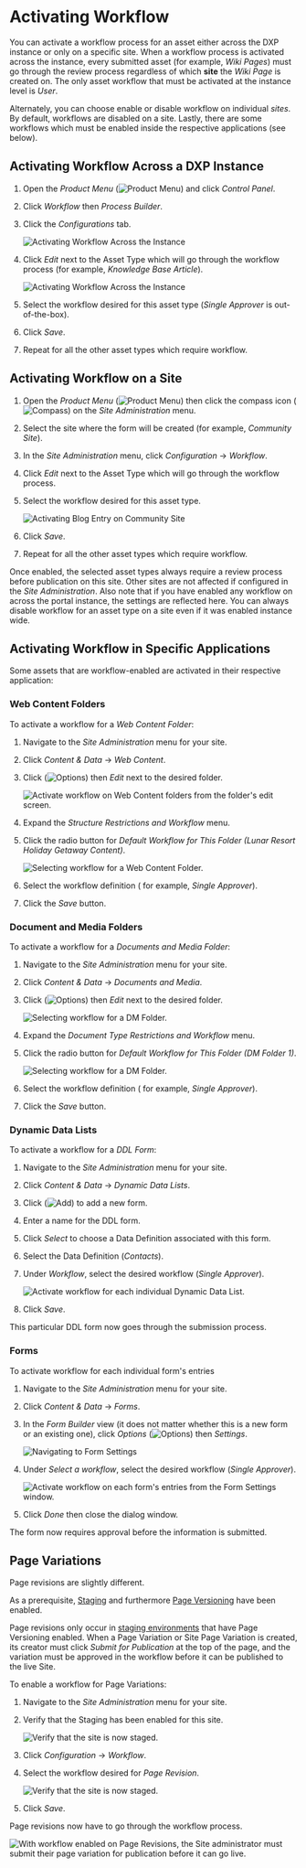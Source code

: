 # Activating Workflow

You can activate a workflow process for an asset either across the DXP instance or only on a specific site. When a workflow process is activated across the instance, every submitted asset (for example, _Wiki Pages_) must go through the review process regardless of which **site** the _Wiki Page_ is created on. The only asset workflow that must be activated at the instance level is _User_.

Alternately, you can choose enable or disable workflow on individual _sites_. By default, workflows are disabled on a site. Lastly, there are some workflows which must be enabled inside the respective applications (see below).

## Activating Workflow Across a DXP Instance

1. Open the _Product Menu_ (![Product Menu](../../../images/icon-product-menu.png)) and click _Control Panel_.
1. Click _Workflow_ then _Process Builder_.
1. Click the _Configurations_ tab.

    ![Activating Workflow Across the Instance](./activating-workflow/images/02.png)

1. Click _Edit_ next to the Asset Type which will go through the workflow process (for example, _Knowledge Base Article_).

    ![Activating Workflow Across the Instance](./activating-workflow/images/03.png)

1. Select the workflow desired for this asset type (_Single Approver_ is out-of-the-box).
1. Click _Save_.
1. Repeat for all the other asset types which require workflow.

## Activating Workflow on a Site

1. Open the _Product Menu_ (![Product Menu](../../../images/icon-product-menu.png)) then click the compass icon (![Compass](../../../images/icon-compass.png)) on the _Site Administration_ menu.
1. Select the site where the form will be created (for example, _Community Site_).
1. In the _Site Administration_ menu, click _Configuration_ &rarr; _Workflow_.
1. Click _Edit_ next to the Asset Type which will go through the workflow process.
1. Select the workflow desired for this asset type.

    ![Activating Blog Entry on Community Site](./activating-workflow/images/01.png)

1. Click _Save_.
1. Repeat for all the other asset types which require workflow.

Once enabled, the selected asset types always require a review process before publication on this site. Other sites are not affected if configured in the _Site Administration_. Also note that if you have enabled any workflow on across the portal instance, the settings are reflected here. You can always disable workflow for an asset type on a site even if it was enabled instance wide.

## Activating Workflow in Specific Applications

Some assets that are workflow-enabled are activated in their respective application:

### Web Content Folders

To activate a workflow for a _Web Content Folder_:

1. Navigate to the _Site Administration_ menu for your site.
1. Click _Content & Data_ &rarr; _Web Content_.
1. Click (![Options](../../../images/icon-options.png)) then _Edit_ next to the desired folder.

    ![Activate workflow on Web Content folders from the folder's edit screen.](./activating-workflow/images/04.png)

1. Expand the _Structure Restrictions and Workflow_ menu.
1. Click the radio button for _Default Workflow for This Folder (Lunar Resort Holiday Getaway Content)_.

    ![Selecting workflow for a Web Content Folder.](./activating-workflow/images/05.png)

1. Select the workflow definition ( for example, _Single Approver_).
1. Click the _Save_ button.

### Document and Media Folders

To activate a workflow for a _Documents and Media Folder_:

1. Navigate to the _Site Administration_ menu for your site.
1. Click _Content & Data_ &rarr; _Documents and Media_.
1. Click (![Options](../../../images/icon-options.png)) then _Edit_ next to the desired folder.

    ![Selecting workflow for a DM Folder.](./activating-workflow/images/06.png)

1. Expand the _Document Type Restrictions and Workflow_ menu.
1. Click the radio button for _Default Workflow for This Folder (DM Folder 1)_.

    ![Selecting workflow for a DM Folder.](./activating-workflow/images/07.png)

1. Select the workflow definition ( for example, _Single Approver_).
1. Click the _Save_ button.

### Dynamic Data Lists

To activate a workflow for a _DDL Form_:

1. Navigate to the _Site Administration_ menu for your site.
1. Click _Content & Data_ &rarr; _Dynamic Data Lists_.
1. Click (![Add](../../../images/icon-add.png)) to add a new form.
1. Enter a name for the DDL form.
1. Click _Select_ to choose a Data Definition associated with this form.
1. Select the Data Definition (_Contacts_).
1. Under _Workflow_, select the desired workflow (_Single Approver_).

    ![Activate workflow for each individual Dynamic Data List.](./activating-workflow/images/08.png)

1. Click _Save_.

This particular DDL form now goes through the submission process.

### Forms

To activate workflow for each individual form's entries

1. Navigate to the _Site Administration_ menu for your site.
1. Click _Content & Data_ &rarr; _Forms_.
1. In the _Form Builder_ view (it does not matter whether this is a new form or an existing one), click _Options_ (![Options](../../../images/icon-options.png)) then _Settings_.

    ![Navigating to Form Settings](./activating-workflow/images/09.png)

1. Under _Select a workflow_, select the desired workflow (_Single Approver_).

    ![Activate workflow on each form's entries from the Form Settings window.](./activating-workflow/images/10.png)

1. Click _Done_ then close the dialog window.

The form now requires approval before the information is submitted.

## Page Variations

Page revisions are slightly different.

As a prerequisite, [Staging](https://help.liferay.com/hc/articles/360029041811-Enabling-Staging) and furthermore [Page Versioning](https://help.liferay.com/hc/articles/360028721532-Enabling-Page-Versioning-and-Staged-Content) have been enabled.

Page revisions only occur in [staging environments](https://help.liferay.com/hc/en-us/articles/360029041851-Staging-Content) that have Page Versioning enabled. When a Page Variation or Site Page Variation is created, its creator must click _Submit for Publication_ at the top of the page, and the variation must be approved in the workflow before it can be published to the live Site.

To enable a workflow for Page Variations:

1. Navigate to the _Site Administration_ menu for your site.
1. Verify that the Staging has been enabled for this site.

    ![Verify that the site is now staged.](./activating-workflow/images/11.png)

1. Click _Configuration_ &rarr; _Workflow_.
1. Select the workflow desired for _Page Revision_.

    ![Verify that the site is now staged.](./activating-workflow/images/12.png)

1. Click _Save_.

Page revisions now have to go through the workflow process.

![With workflow enabled on Page Revisions, the Site administrator must submit their page variation for publication before it can go live.](./activating-workflow/images/13.png)
